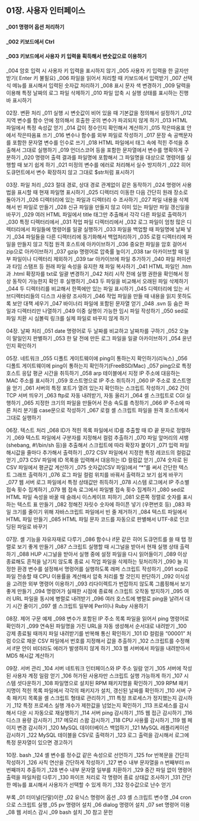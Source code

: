 
## 01장. 사용자 인터페이스
#### _001 명령어 옵션 처리하기
#### _002 키보드에서 Ctrl
#### _003 키보드에서 사용자 키 입력을 획득해서 변숫값으로 이용하기
_004 암호 입력 시 사용자 키 입력을 표시하지 않기
_005 사용자 키 입력을 한 글자만 받기( Enter 키 불필요)
_006 파일을 읽어서 처리할 때 키보드에서 입력받기
_007 선택식 메뉴를 표시해서 입력된 숫자값 처리하기
_008 표시 문자 색 변경하기
_009 달력을 이용해 특정 날짜의 로그 파일 삭제하기
_010 파일 압축 시 실행 상태를 표시하는 진행바 표시하기

02장. 변환 처리
_011 실행 시 변숫값이 비어 있을 때 기본값을 정의해서 설정하기
_012 지역 변수를 함수 안에 정의해서 호출한 곳의 변수가 파괴되지 않게 하기
_013 HTML 파일에서 특정 속성값 얻기
_014 값이 정수인지 확인해서 계산하기
_015 작은따옴표 안에서 작은따옴표 쓰기
_016 변수나 함수를 외부 파일로 작성하기
_017 문장 속 공백문자를 포함한 문자열 변수를 인수로 쓰기
_018 HTML 파일에서 태그 속에 적힌 주석을 추출해서 그대로 실행하기
_019 언더스코어 등을 포함한 문자열에서 변수를 명확하게 구분하기
_020 명령어 출력 결과를 파일명에 포함해서 그 파일명을 대상으로 명령어를 실행할 때 보기 쉽게 하기
_021 미정의 변수를 에러로 처리해서 실수 방지하기
_022 히어 도큐먼트에서 변수 확장하지 않고 그대로 $str처럼 표시하기

03장. 파일 처리
_023 절대 경로, 상대 경로 관계없이 같은 동작하기
_024 명령어 사용법을 표시할 때 현재 파일명 표시하기
_025 디렉터리 이동한 다음 간단히 원래 장소로 돌아가기
_026 디렉터리에 있는 파일과 디렉터리 수 조사하기
_027 파일 내용을 삭제해서 빈 파일로 만들기
_028 신규 파일을 만들지 않고 이미 있는 파일만 파일 갱신일을 바꾸기
_029 여러 HTML 파일에서 title 태그만 추출해서 각각 다른 파일로 출력하기
_030 특정 디렉터리에서
_031 작업 파일 디렉터리에서
_032 로그 파일이 엄청 많은 디렉터리에서 파일들에 명령어를 일괄 실행하기
_033 파일을 백업할 때 파일명에 날짜 넣기
_034 파일들을 다른 디렉터리에 동기화해서 백업처리하기
_035 로컬 디렉터리에 파일을 만들지 않고 직접 원격 호스트에 아카이브하기
_036 중요한 파일을 암호 걸어서 zip으로 아카이브하기
_037 gzip 명령어로 압축률 높이기
_038 tar 아카이브할 때 일부 파일이나 디렉터리 제외하기
_039 tar 아카이브에 파일 추가하기
_040 파일 퍼미션과 타임 스탬프 등 원래 파일 속성을 유지한 채 파일 복사하기
_041 HTML 파일인 .htm과 .html 확장자를 txt로 일괄 변경하기
_042 처리 시작 전에 실행 권한을 확인해서 정상 동작이 가능한지 확인 후 실행하기
_043 두 파일을 비교해서 오래된 파일 삭제하기
_044 두 디렉터리를 비교해서 한쪽에만 있는 파일 표시하기
_045 디렉터리에 있는 서브디렉터리들의 디스크 사용량 조사하기
_046 작업 파일을 만들 때 내용을 읽지 못하도록 보안 대책 세우기
_047 바이너리 파일에 포함된 문자열 얻기
_048 .svn 등 숨은 파일과 디렉터리만 나열하기
_049 이중 실행이 가능한 임시 파일 작성하기
_050 sed로 파일 치환 시 심볼릭 링크를 실제 파일로 바꾸지 않게 하기

04장. 날짜 처리
_051 date 명령어로 두 날짜를 비교하고 날짜차를 구하기
_052 오늘이 말일인지 판별하기
_053 한 달 전에 만든 로그 파일을 일괄 아카이브하기
_054 윤년인지 확인하기

05장. 네트워크
_055 디폴트 게이트웨이에 ping이 통하는지 확인하기(리눅스)
_056 디폴트 게이트웨이에 ping이 통하는지 확인하기(FreeBSD/Mac)
_057 ping으로 특정 호스트 응답 평균 시간을 취득하기
_058 arp 테이블에서 지정 IP 주소에 대응하는 MAC 주소를 표시하기
_059 호스트명으로 IP 주소 취득하기
_060 IP 주소로 호스트명을 얻기
_061 서버의 특정 포트가 열려 있는지 확인하는 스크립트 작성하기
_062 간이 TCP 서버 띄우기
_063 ftp로 자동 내려받기, 자동 올리기
_064 셸 스크립트로 CGI 실행하기
_065 지정한 크기의 파일을 만들어서 전송 속도를 측정하기
_066 IP 주소에 따른 처리 분기를 case문으로 작성하기
_067 로컬 셸 스크립트 파일을 원격 호스트에서 그대로 실행하기

06장. 텍스트 처리
_068 ID가 적힌 목록 파일에서 ID를 추출할 때 ID 끝 문자로 정렬하기
_069 텍스트 파일에서 구분자를 지정해서 컬럼 추출하기
_070 파일 앞머리의 셔뱅(shebang, #!/bin/sh 등)을 추출해서 스크립트에 따라 확장자 붙이기
_071 입력 파일 해시값을 줄마다 추가해서 출력하기
_072 CSV 파일에서 지정한 특정 레코드의 컬럼값 얻기
_073 CSV 파일에 ID 목록을 입력해서 대응하는 ID 컬럼값 얻기
_074 숫자로 된 CSV 파일에서 평균값 계산하기
_075 숫자값(CSV 파일)에서 “*”를 써서 간단한 텍스트 그래프 출력하기
_076 로그 파일 컬럼 위치를 바꿔서 출력하고 보기 쉽게 바꾸기
_077 웹 서버 로그 파일에서 특정 상태값만 취득하기
_078 시스템 로그에서 IP 주소별 접속 횟수 집계하기
_079 웹 접속 로그에서 파일별 접속 횟수 집계하기
_080 sed로 HTML 파일 속성을 바꿀 때 슬래시 이스케이프 피하기
_081 오른쪽 정렬로 숫자를 표시하는 텍스트 표 만들기
_082 정해진 자릿수 숫자에 하이픈 넣기 (우편번호 등)
_083 파일 크기를 줄이기 위해 자바스크립트 파일에서 빈 줄 제거하기
_084 텍스트 파일에서 HTML 파일 만들기
_085 HTML 파일 문자 코드를 자동으로 판별해서 UTF-8로 인코딩된 파일로 바꾸기

07장. 셸 기능을 자유자재로 다루기
_086 함수나 if문 같은 히어 도큐먼트를 쓸 때 탭 정렬로 보기 좋게 만들기
_087 스크립트 실행할 때 시그널을 받아서 현재 실행 상태 출력하기
_088 HUP 시그널을 받아서 실행 중에 설정 파일을 다시 읽어들이기
_089 이상 종료해도 흔적을 남기지 않도록 종료 시 작업 파일을 삭제하는 뒷처리하기
_090 늘 지정한 환경 변수를 설정해서 명령어를 실행하도록 래퍼 스크립트 작성하기
_091 scp로 파일 전송할 때 CPU 이용률을 계산해서 압축 처리를 할 것인지 판단하기
_092 이식성을 고려한 외부 명령어 이용하기
_093 리다이렉트가 번잡하지 않도록 그룹핑해서 보기 좋게 만들기
_094 명령어가 실패한 시점에 종료해 스크립트 오작동 방지하기
_095 여러 URL 파일을 동시에 병렬로 내려받기
_096 여러 호스트에 병렬로 ping을 날려서 대기 시간 줄이기
_097 셸 스크립트 일부에 Perl이나 Ruby 사용하기

08장. 제어 구문 예제
_098 변수가 포함된 IP 주소 목록 파일을 읽어서 ping 명령어로 확인하기
_099 연속된 파일명을 가진 URL을 자동 생성해서 순서대로 내려받기
_100 강제 종료될 때까지 파일 내려받기를 반복해 통신 확인하기
_101 ID 컬럼을 “00001” 처럼 0으로 채운 CSV 파일에서 번호를 지정해서 값을 추출하기
_102 스크립트를 수정해서 if문 안이 비더라도 에러가 발생하지 않게 하기
_103 웹 서버에서 파일을 내려받아서 MD5 해시값 계산하기

09장. 서버 관리
_104 서버 네트워크 인터페이스와 IP 주소 일람 얻기
_105 서버에 작성된 사용자 계정 일람 얻기
_106 허가된 사용자만 스크립트 실행 가능하게 하기
_107 시스템 셧다운하기
_108 파일명으로 설치된 RPM 패키지명을 확인하기
_109 RPM 패키지명이 적힌 목록 파일에서 각각의 패키지가 설치, 갱신된 날짜를 확인하기
_110 서버 구축 패키지 목록을 셸 스크립트 형태로 관리하기
_111 특정 프로세스가 정지했는지 감시하기
_112 특정 프로세스 실행 개수가 제한값을 넘었는지 확인하기
_113 프로세스를 감시해서 다운 시 자동으로 재실행하기
_114 서버 ping 감시하기
_115 웹 접근 감시하기
_116 디스크 용량 감시하기
_117 메모리 스왑 감시하기
_118 CPU 사용률 감시하기
_119 웹 페이지 변경 감시하기
_120 MySQL 데이터베이스 백업하기
_121 MySQL 레플리케이션 감시하기
_122 MySQL 테이블을 CSV로 출력하기
_123 로그 출력을 감시해서 로그에 특정 문자열이 있으면 경고하기

10장. bash
_124 셸 변수를 정수값 같은 속성으로 선언하기
_125 for 반복문을 간단히 작성하기
_126 사칙 연산을 간단하게 작성하기
_127 변수 내부 문자열을 n 번째부터 m 번째까지 추출하기
_128 변수 내부 문자열 일부를 치환하기
_129 중간 파일 없이 명령어 출력을 파일처럼 다루기
_130 파이프 처리로 각 명령어 종료 상태값 조사하기
_131 간단한 메뉴를 표시해서 사용자가 선택할 수 있게 하기
_132 정수값으로 난수 얻기

부록
_01 터미널(단말)이란
_02 유닉스 명령어 옵션
_03 셸 스크립트 변수명
_04 cron으로 스크립트 실행
_05 pv 명령어 설치
_06 dialog 명령어 설치
_07 set 명령어 이용
_08 웹 서비스 감시
_09 bash 설치
_10 참고 문헌